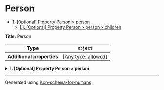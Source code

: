 # Person

- [1. [Optional] Property Person > person](#person)
  - [1.1. [Optional] Property Person > person > children](#person_children)

**Title:** Person

| Type                      | `object`                                                                  |
| ------------------------- | ------------------------------------------------------------------------- |
| **Additional properties** | [[Any type: allowed]](# "Additional Properties of any type are allowed.") |

<details>
<summary><strong> <a name="person"></a>1. [Optional] Property Person > person</strong>  

</summary>
<blockquote>

| Type                      | `object`                                                                  |
| ------------------------- | ------------------------------------------------------------------------- |
| **Additional properties** | [[Any type: allowed]](# "Additional Properties of any type are allowed.") |
| **Defined in**            | #/definitions/person                                                      |

**Description:** A human being

<details>
<summary><strong> <a name="person_children"></a>1.1. [Optional] Property Person > person > children</strong>  

</summary>
<blockquote>

| Type | `array` |
| ---- | ------- |

**Description:** The children they had

|                      | Array restrictions |
| -------------------- | ------------------ |
| **Min items**        | N/A                |
| **Max items**        | N/A                |
| **Items unicity**    | False              |
| **Additional items** | False              |
| **Tuple validation** | See below          |

</blockquote>
</details>

</blockquote>
</details>

----------------------------------------------------------------------------------------------------------------------------
Generated using [json-schema-for-humans](https://github.com/coveooss/json-schema-for-humans)